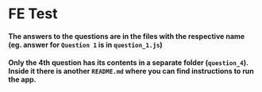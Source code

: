 # FE Test

#### The answers to the questions are in the files with the respective name (eg. answer for `Question 1` is in `question_1.js`)

#### Only the 4th question has its contents in a separate folder (`question_4`). Inside it there is another `README.md` where you can find instructions to run the app.